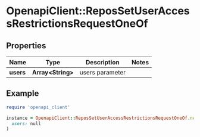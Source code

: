 # OpenapiClient::ReposSetUserAccessRestrictionsRequestOneOf

## Properties

| Name | Type | Description | Notes |
| ---- | ---- | ----------- | ----- |
| **users** | **Array&lt;String&gt;** | users parameter |  |

## Example

```ruby
require 'openapi_client'

instance = OpenapiClient::ReposSetUserAccessRestrictionsRequestOneOf.new(
  users: null
)
```

